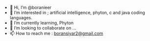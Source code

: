- 👋 Hi, I’m @boranieer
- 👀 I’m interested in ;  artificial intelligence, phyton, c and java coding languages.
- 🌱 I’m currently learning, Phyton
- 💞️ I’m looking to collaborate on ...
- 📫 How to reach me : boransiyar2@gmail.com

<!---
boranieer/boranieer is a ✨ special ✨ repository because its `README.md` (this file) appears on your GitHub profile.
You can click the Preview link to take a look at your changes.
--->
